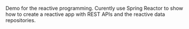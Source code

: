 Demo for the reactive programming. Curently use Spring Reactor to show how to create a reactive app with REST APIs and the reactive data repositories.
